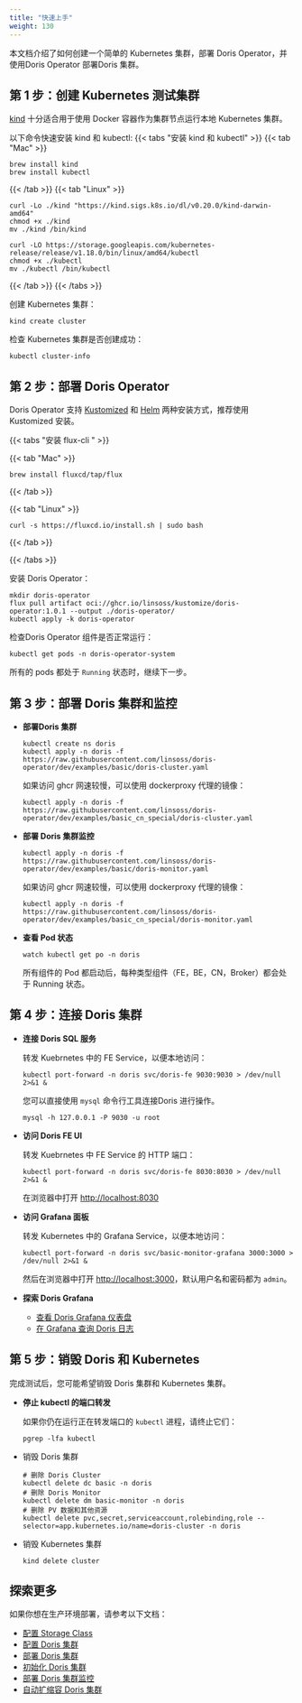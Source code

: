 ```yaml
---
title: "快速上手"
weight: 130
---
```


本文档介绍了如何创建一个简单的 Kubernetes 集群，部署 Doris Operator，并使用Doris Operator 部署Doris 集群。

## 第 1 步：创建 Kubernetes 测试集群

[kind](https://kind.sigs.k8s.io/) 十分适合用于使用 Docker 容器作为集群节点运行本地 Kubernetes 集群。

以下命令快速安装 kind 和 kubectl:
{{< tabs "安装 kind 和 kubectl" >}}
{{< tab "Mac" >}}

```shell
brew install kind
brew install kubectl
```

{{< /tab >}}
{{< tab "Linux" >}}

```shell
curl -Lo ./kind "https://kind.sigs.k8s.io/dl/v0.20.0/kind-darwin-amd64"
chmod +x ./kind
mv ./kind /bin/kind

curl -LO https://storage.googleapis.com/kubernetes-release/release/v1.18.0/bin/linux/amd64/kubectl
chmod +x ./kubectl
mv ./kubectl /bin/kubectl
```

{{< /tab >}}
{{< /tabs >}}

创建 Kubernetes 集群：

```shell
kind create cluster
```

检查 Kubernetes 集群是否创建成功：

```shell
kubectl cluster-info
```

## 第 2 步：部署 Doris Operator

Doris Operator 支持 [Kustomized](../../installation/kustomized-installation/)
和 [Helm](../../installation/helm-installation/) 两种安装方式，推荐使用 Kustomized 安装。

{{< tabs "安装 flux-cli " >}}

{{< tab "Mac" >}}

```shell
brew install fluxcd/tap/flux
```

{{< /tab >}}

{{< tab "Linux" >}}

```shell
curl -s https://fluxcd.io/install.sh | sudo bash
```

{{< /tab >}}

{{< /tabs >}}

安装 Doris Operator：

```shell
mkdir doris-operator
flux pull artifact oci://ghcr.io/linsoss/kustomize/doris-operator:1.0.1 --output ./doris-operator/
kubectl apply -k doris-operator
```

检查Doris Operator 组件是否正常运行：

```shell
kubectl get pods -n doris-operator-system
```

所有的 pods 都处于 `Running` 状态时，继续下一步。

## 第 3 步：部署 Doris 集群和监控

- **部署Doris 集群**

    ```shell
    kubectl create ns doris
    kubectl apply -n doris -f https://raw.githubusercontent.com/linsoss/doris-operator/dev/examples/basic/doris-cluster.yaml 
    ```

  如果访问 ghcr 网速较慢，可以使用 dockerproxy 代理的镜像：

    ```shell
    kubectl apply -n doris -f https://raw.githubusercontent.com/linsoss/doris-operator/dev/examples/basic_cn_special/doris-cluster.yaml
    ```

- **部署 Doris 集群监控**

   ```shell
   kubectl apply -n doris -f https://raw.githubusercontent.com/linsoss/doris-operator/dev/examples/basic/doris-monitor.yaml
   ```

  如果访问 ghcr 网速较慢，可以使用 dockerproxy 代理的镜像：

   ```shell
   kubectl apply -n doris -f https://raw.githubusercontent.com/linsoss/doris-operator/dev/examples/basic_cn_special/doris-monitor.yaml
   ```

- **查看 Pod 状态**

   ```shell
   watch kubectl get po -n doris
   ```

  所有组件的 Pod 都启动后，每种类型组件（FE，BE，CN，Broker）都会处于 Running 状态。

## 第 4 步：连接 Doris 集群

- **连接 Doris SQL 服务**

  转发 Kuebrnetes 中的 FE Service，以便本地访问：

    ```shell
    kubectl port-forward -n doris svc/doris-fe 9030:9030 > /dev/null 2>&1 &
    ```

  您可以直接使用 `mysql` 命令行工具连接Doris 进行操作。

    ```shell
    mysql -h 127.0.0.1 -P 9030 -u root
    ```

- **访问 Doris FE UI**

  转发 Kuebrnetes 中 FE Service 的 HTTP 端口：

    ```shell
    kubectl port-forward -n doris svc/doris-fe 8030:8030 > /dev/null 2>&1 &
    ```

  在浏览器中打开 [http://localhost:8030](http://localhost:3000/)

- **访问 Grafana 面板**

  转发 Kubernetes 中的 Grafana Service，以便本地访问：

    ```shell
    kubectl port-forward -n doris svc/basic-monitor-grafana 3000:3000 > /dev/null 2>&1 &
    ```

  然后在浏览器中打开 [http://localhost:3000](http://localhost:3000/)，默认用户名和密码都为 `admin`。

- **探索 Doris Grafana**

    - [查看 Doris Grafana 仪表盘](../../monitor/%E6%9F%A5%E7%9C%8B-doris-grafana-%E4%BB%AA%E8%A1%A8%E7%9B%98/)
    - [在 Grafana 查询 Doris 日志](../../monitor/%E5%9C%A8-grafana-%E6%9F%A5%E8%AF%A2-doris-%E6%97%A5%E5%BF%97/)

## 第 5 步：销毁 Doris 和 Kubernetes

完成测试后，您可能希望销毁 Doris 集群和 Kubernetes 集群。

- **停止 kubectl 的端口转发**

  如果你仍在运行正在转发端口的 `kubectl` 进程，请终止它们：

    ```shell
    pgrep -lfa kubectl
    ```

- 销毁 Doris 集群

    ```shell
    # 删除 Doris Cluster
    kubectl delete dc basic -n doris
    # 删除 Doris Monitor
    kubectl delete dm basic-monitor -n doris
    # 删除 PV 数据和其他资源
    kubectl delete pvc,secret,serviceaccount,rolebinding,role --selector=app.kubernetes.io/name=doris-cluster -n doris
    ```

- 销毁 Kubernetes 集群

    ```shell
    kind delete cluster
    ```

## 探索更多

如果你想在生产环境部署，请参考以下文档：

- [配置 Storage Class](../../deploy/%E9%85%8D%E7%BD%AE-storage-class/)
- [配置 Doris 集群](../../deploy/%E9%85%8D%E7%BD%AE-doris-%E9%9B%86%E7%BE%A4/)
- [部署 Doris 集群](../../deploy/%E9%83%A8%E7%BD%B2-doris-%E9%9B%86%E7%BE%A4/)
- [初始化 Doris 集群](../../deploy/%E5%88%9D%E5%A7%8B%E5%8C%96-doris-%E9%9B%86%E7%BE%A4/)
- [部署 Doris 集群监控](../../monitor/%E9%83%A8%E7%BD%B2-doris-%E9%9B%86%E7%BE%A4%E7%9B%91%E6%8E%A7/)
- [自动扩缩容 Doris 集群](../../scale/%E8%87%AA%E5%8A%A8%E6%89%A9%E7%BC%A9%E5%AE%B9-doris-%E9%9B%86%E7%BE%A4/)
